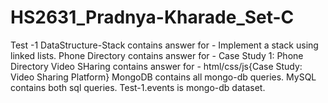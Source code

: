 # HS2631_Pradnya-Kharade_Set-C
Test -1
DataStructure-Stack contains answer for - Implement a stack using linked lists.
Phone Directory contains answer for - Case Study 1: Phone Directory
Video SHaring contains answer for - html/css/js{Case Study: Video Sharing Platform}
MongoDB contains all mongo-db queries.
MySQL contains both sql queries.
Test-1.events is mongo-db dataset.
